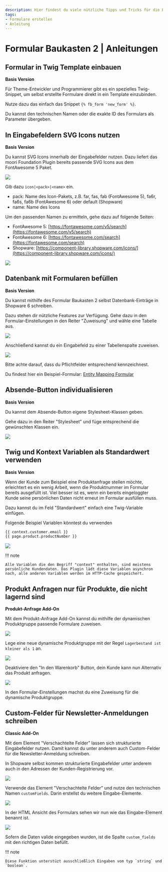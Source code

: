```yaml
---
description: Hier findest du viele nützliche Tipps und Tricks für die Einrichtung deiner individuellen Formulare in Shopware 6.
tags:
- Formulare erstellen
- Anleitung
---
```


# Formular Baukasten 2 | Anleitungen

## Formular in Twig Template einbauen

**Basis Version**

Für Theme-Entwickler und Programmierer gibt es ein spezielles Twig-Snippet, um selbst erstellte Formulare direkt in ein Template einzubinden.

Nutze dazu das einfach das Snippet ``{% fb_form 'new_form' %}``.

Du kannst den technischen Namen oder die exakte ID des Formulars als Parameter übergeben.

## In Eingabefeldern SVG Icons nutzen

**Basis Version**

Du kannst SVG Icons innerhalb der Eingabefelder nutzen. Dazu liefert das moori Foundation Plugin bereits passende SVG Icons aus dem FontAwesome 5 Paket.

![](images/how-to-01.jpg)

Gib dazu `icon|<pack>|<name>` ein.

- pack: Name des Icon-Pakets, z.B. far, fas, fab (FontAwesome 5), fa6r, fa6s, fa6b (FontAwesome 6) oder default (Shopware)
- name: Name des Icons

Um den passenden Namen zu ermitteln, gehe dazu auf folgende Seiten:

- FontAwesome 5: [https://fontawesome.com/v5/search](https://fontawesome.com/v5/search)
- FontAwesome 6: [https://fontawesome.com/search](https://fontawesome.com/search)
- Shopware: [https://component-library.shopware.com/icons/](https://component-library.shopware.com/icons/)

![](images/how-to-02.jpg)

## Datenbank mit Formularen befüllen

**Basis Version**

Du kannst mithilfe des Formular Baukasten 2 selbst Datenbank-Einträge in Shopware 6 schreiben.

Dazu stehen dir nützliche Features zur Verfügung. Gehe dazu in den Formular-Einstellungen in den Reiter "Zuweisung" und wähle eine Tabelle aus.

![](images/how-to-10.jpg)

Anschließend kannst du ein Eingabefeld zu einer Tabellenspalte zuweisen.

![](images/how-to-11.jpg)

Bitte achte darauf, dass du Pflichtfelder entsprechend kennzeichnest.

Du findest hier ein Beispiel-Formular: [Entity Mapping Formular](examples/entity-mapping-form.json)

## Absende-Button individualisieren

**Basis Version**

Du kannst dem Absende-Button eigene Stylesheet-Klassen geben.

Gehe dazu in den Reiter "Stylesheet" und füge entsprechend die gewünschten Klassen ein.

![](images/how-to-09.jpg)

## Twig und Kontext Variablen als Standardwert verwenden

**Basis Version**

Wenn der Kunde zum Beispiel eine Produktanfrage stellen möchte, erleichtert es ein wenig Arbeit, wenn die Produktnummer im Formular bereits ausgefüllt ist. Viel besser ist es, wenn ein bereits eingeloggter Kunde seine persönlichen Daten nicht erneut im Formular ausfüllen muss.

Dazu kannst du im Feld "Standardwert" einfach eine Twig-Variable einfügen.

Folgende Beispiel Variablen könntest du verwenden
```html
{{ context.customer.email }}
{{ page.product.productNumber }}
```

![](images/form-builder-use-twig-variable-as-default-value.jpg)

!!! note

    Alle Variablen die den Begriff "context" enthalten, sind meistens persönliche Kundendaten. Das Plugin lädt diese Variablen asynchron nach, alle anderen Variablen werden im HTTP-Cache gespeichert.

## Produkt Anfragen nur für Produkte, die nicht lagernd sind

**Produkt-Anfrage Add-On**

Mit dem Produkt-Anfrage Add-On kannst du mithilfe der dynamischen Produktgruppe passende Formulare zuweisen.

![](images/how-to-03.jpg)

Lege eine neue dynamische Produktgruppe mit der Regel `Lagerbestand ist kleiner als 1` an.

![](images/how-to-04.jpg)

Deaktiviere den "In den Warenkorb" Button, dein Kunde kann nun Alternativ das Produkt anfragen.

![](images/how-to-05.jpg)

In den Formular-Einstellungen machst du eine Zuweisung für die dynamische Produktgruppe.

## Custom-Felder für Newsletter-Anmeldungen schreiben

**Classic Add-On**

Mit dem Element "Verschachtelte Felder" lassen sich strukturierte Eingabefelder nutzen. Damit kannst du unter anderem auch Custom-Felder für die Newsletter-Anmeldung schreiben.

In Shopware selbst kommen strukturierte Eingabefelder unter anderem auch in den Adressen der Kunden-Registrierung vor.

![](images/how-to-06.jpg)

Verwende das Element "Verschachtelte Felder" und nutze den technischen Namen `customFields`. Darin erstellst du weitere Eingabe-Elemente.

![](images/how-to-07.jpg)

In der HTML Ansicht des Formulars sehen wir nun wie das Eingabe-Element benannt ist.

![](images/how-to-08.jpg)

Sofern die Daten valide eingegeben wurden, ist die Spalte `custom_fields` mit den richtigen Daten befüllt.

!!! note

    Diese Funktion unterstüzt ausschließlich Eingaben vom typ `string` und `boolean`.